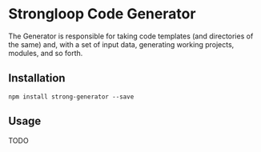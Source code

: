 # Strongloop Code Generator

The Generator is responsible for taking code templates (and directories of the same) and, with a set of input data,
generating working projects, modules, and so forth.

## Installation

```
npm install strong-generator --save
```

## Usage

TODO
